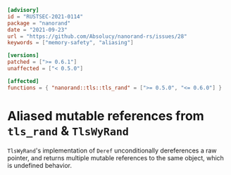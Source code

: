```toml
[advisory]
id = "RUSTSEC-2021-0114"
package = "nanorand"
date = "2021-09-23"
url = "https://github.com/Absolucy/nanorand-rs/issues/28"
keywords = ["memory-safety", "aliasing"]

[versions]
patched = [">= 0.6.1"]
unaffected = ["< 0.5.0"]

[affected]
functions = { "nanorand::tls::tls_rand" = [">= 0.5.0", "<= 0.6.0"] }
```

# Aliased mutable references from `tls_rand` & `TlsWyRand`

`TlsWyRand`'s implementation of `Deref` unconditionally dereferences a raw pointer, and returns 
multiple mutable references to the same object, which is undefined behavior.
